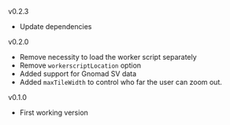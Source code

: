 v0.2.3

- Update dependencies

v0.2.0

- Remove necessity to load the worker script separately
- Remove `workerscriptLocation` option
- Added support for Gnomad SV data
- Added `maxTileWidth` to control who far the user can zoom out.

v0.1.0

- First working version
